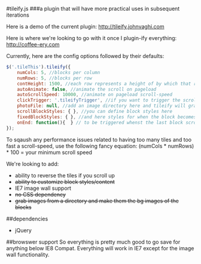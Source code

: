 #tileify.js
###a plugin that will have more practical uses in subsequent iterations

Here is a demo of the current plugin:
http://tileify.johnvaghi.com

Here is where we're looking to go with it once I plugin-ify everything:
http://coffee-ery.com

Currently, here are the config options followed by their defaults:

```javascript
$('.tileThis').tileify({
	numCols: 5, //blocks per column
	numRows: 5, //blocks per row
	contHeight: 1500, //each row represents a height of by which that row is randomly assigned a location within - this is that height
	autoAnimate: false, //animate the scroll on pageload
	autoScrollSpeed: 10000, //animate on pageload scroll-speed
	clickTrigger: '.tileifyTrigger', //if you want to trigger the scroll on click, here's your chance
	photoFile: null, //add an image directory here and tileify will grab the images and randomly insert them into the tiles
	scrollBlockStyles: { }, //you can define block styles here
	fixedBlockStyles: { }, //and here styles for when the block becomes fixed...it's probably a better idea to just define .tileifyBlock and .tileifyBlockFixed styles in your css
	onEnd: function(){  } // to be triggered whenst the last block scrolls in
});
```

To sqaush any performance issues related to having too many tiles and too fast a scroll-speed, use the following fancy equation:
(numCols * numRows) * 100 = your minimum scroll speed

We're looking to add:

- ability to reverse the tiles if you scroll up
- ~~ability to customize block styles/content~~
- IE7 image wall support
- ~~no CSS dependency~~
- ~~grab images from a directory and make them the bg images of the blocks~~

##dependencies
- jQuery

##browswer support
So everything is pretty much good to go save for anything below IE8 Compat. Everything will work in IE7 except for the image wall functionality.

